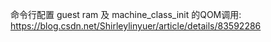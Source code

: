 
命令行配置 guest ram 及 machine_class_init 的QOM调用: https://blog.csdn.net/Shirleylinyuer/article/details/83592286
